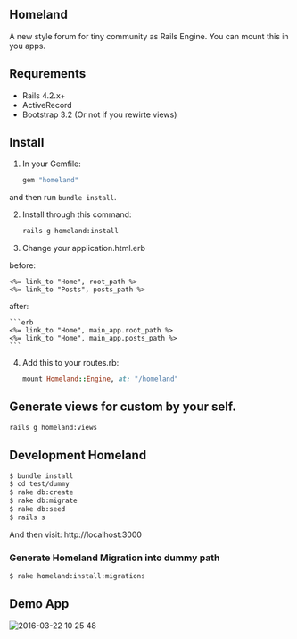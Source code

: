 Homeland
--------

A new style forum for tiny community as Rails Engine. You can mount this in you apps.

## Requrements

  * Rails 4.2.x+
  * ActiveRecord
  * Bootstrap 3.2 (Or not if you rewirte views)

## Install

1. In your Gemfile:

    ```ruby
    gem "homeland"
    ```

and then run `bundle install`.

2. Install through this command:

   ```bash
   rails g homeland:install
   ```

3. Change your application.html.erb

  before:

   ```erb
   <%= link_to "Home", root_path %>
   <%= link_to "Posts", posts_path %>
   ```

  after:

    ```erb
    <%= link_to "Home", main_app.root_path %>
    <%= link_to "Home", main_app.posts_path %>
    ```


4. Add this to your routes.rb:

    ```ruby
    mount Homeland::Engine, at: "/homeland"
    ```

## Generate views for custom by your self.

```bash
rails g homeland:views
```

## Development Homeland

```bash
$ bundle install
$ cd test/dummy
$ rake db:create
$ rake db:migrate
$ rake db:seed
$ rails s
```

And then visit: http://localhost:3000

### Generate Homeland Migration into dummy path

```bash
$ rake homeland:install:migrations
```

## Demo App

![2016-03-22 10 25 48](https://cloud.githubusercontent.com/assets/5518/13940479/ab9d977a-f018-11e5-870e-aa68b9b2ff1f.png)
